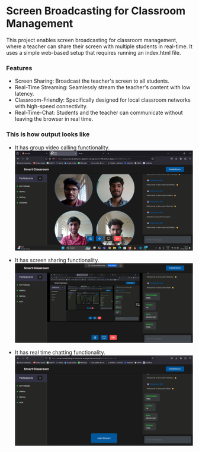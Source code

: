 # Screen Broadcasting for Classroom Management

This project enables screen broadcasting for classroom management, where a teacher can share their screen with multiple students in real-time. It uses a simple web-based setup that requires running an index.html file.

### Features

- Screen Sharing: Broadcast the teacher's screen to all students.
- Real-Time Streaming: Seamlessly stream the teacher's content with low latency.
- Classroom-Friendly: Specifically designed for local classroom networks with high-speed connectivity.
- Real-Time-Chat: Students and the teacher can communicate without leaving the browser in real time.

### This is how output looks like
- It has group video calling functionality.
![sample](images/sample.png "Project Working Sample")

- It has screen sharing functionality.
![screen sharing sample](images/screen.png "Screen Sharing sample")

- It has real time chatting functionality.
![chat sample](images/messages.png "Real time chat sample")